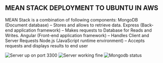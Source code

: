 ## MEAN STACK DEPLOYMENT TO UBUNTU IN AWS

MEAN Stack is a combination of following components:
MongoDB (Document database) – Stores and allows to retrieve data.
Express (Back-end application framework) – Makes requests to Database for Reads and Writes.
Angular (Front-end application framework) – Handles Client and Server Requests
Node.js (JavaScript runtime environment) – Accepts requests and displays results to end user


![Server up on port 3300](https://user-images.githubusercontent.com/59569233/163902129-e406c115-fca0-4434-9183-1d54f741e79d.PNG)
![Server working fine](https://user-images.githubusercontent.com/59569233/163902131-60c34089-100b-4c52-992d-0c7dac4b9c0a.PNG)
![Mongodb status](https://user-images.githubusercontent.com/59569233/163902133-efc1d352-bf06-406c-b1f5-729418646c75.PNG)

